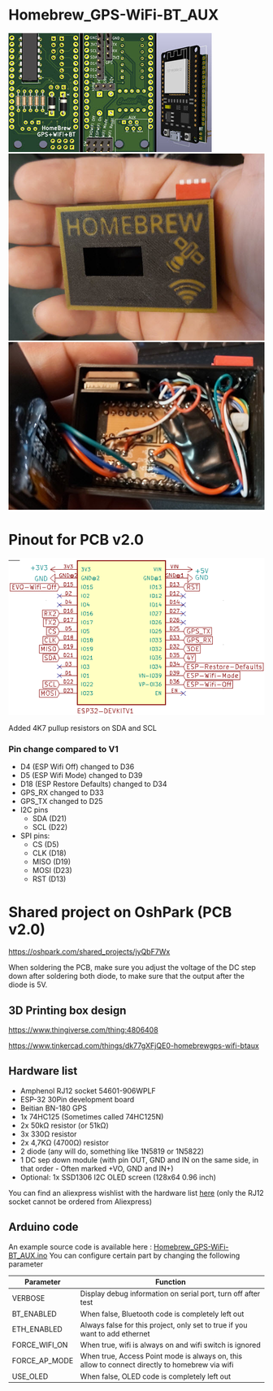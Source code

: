 # Homebrew_GPS-WiFi-BT_AUX
![Homebrew compact pcb design](./images/HomeBrew-pcb-design2.jpg)
![Homebrew in a compact box](./images/Homebrew.jpg)
![Homebrew inside the compact box](./images/Homebrew-inside.jpg)

# Pinout for PCB v2.0
![ESP32 Pinout](./images/pinout.png)

Added 4K7 pullup resistors on SDA and SCL

### Pin change compared to V1

- D4 (ESP Wifi Off) changed to D36
- D5 (ESP Wifi Mode) changed to D39
- D18 (ESP Restore Defaults) changed to D34
- GPS_RX changed to D33
- GPS_TX changed to D25
- I2C pins
    - SDA (D21)
    - SCL (D22)
- SPI pins:
    - CS (D5)
    - CLK (D18)
    - MISO (D19)
    - MOSI (D23)
    - RST (D13)

# Shared project on OshPark (PCB v2.0)
https://oshpark.com/shared_projects/jyQbF7Wx

When soldering the PCB, make sure you adjust the voltage of the DC step down after soldering both diode, to make sure that the output after the diode is 5V.


## 3D Printing box design
https://www.thingiverse.com/thing:4806408

https://www.tinkercad.com/things/dk77gXFjQE0-homebrewgps-wifi-btaux

## Hardware list
- Amphenol RJ12 socket 54601-906WPLF
- ESP-32 30Pin development board
- Beitian BN-180 GPS
- 1x 74HC125 (Sometimes called 74HC125N)
- 2x 50kΩ resistor (or 51kΩ)
- 3x 330Ω resistor
- 2x 4,7KΩ (4700Ω) resistor
- 2 diode (any will do, something like 1N5819 or 1N5822)
- 1 DC sep down module (with pin OUT, GND and IN on the same side, in that order - Often marked +VO, GND and IN+)
- Optional: 1x SSD1306 I2C OLED screen (128x64 0.96 inch)

You can find an aliexpress wishlist with the hardware list [here](https://s.click.aliexpress.com/e/_DBdeQVt) (only the RJ12 socket cannot be ordered from Aliexpress)

## Arduino code
An example source code is available here : [Homebrew_GPS-WiFi-BT_AUX.ino](Homebrew_GPS-WiFi-BT_AUX/Homebrew_GPS-WiFi-BT_AUX.ino) 
You can configure certain part by changing the following parameter

| Parameter  | Function |
| ------------- | ------------- |
| VERBOSE  | Display debug information on serial port, turn off after test  |
| BT_ENABLED  | When false, Bluetooth code is completely left out  |
| ETH_ENABLED  | Always false for this project, only set to true if you want to add ethernet  |
| FORCE_WIFI_ON  | When true, wifi is always on and wifi switch is ignored  |
| FORCE_AP_MODE  | When true, Access Point mode is always on, this allow to connect directly to homebrew via wifi  |
| USE_OLED  | When false, OLED code is completely left out  |
